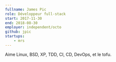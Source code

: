 ```yaml
---
fullname: James Pic
role: Développeur full-stack
start: 2017-11-30
end: 2018-08-30
employer: independent/octo
github: jpic
startups:
    - mrs
---
```


Aime Linux, BSD, XP, TDD, CI, CD, DevOps, et le tofu.
